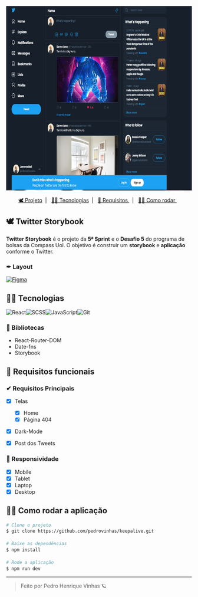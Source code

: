 <div align='center'>
    <img height='500px' src="./public/TweetImage-3.png">
</div>


<p align="center">
  <a href="#-keepalive">🕊 Projeto</a>&nbsp;&nbsp;|&nbsp;&nbsp;
  <a href="#-Tecnologias"> 👩‍💻 Tecnologias</a>&nbsp;&nbsp;|&nbsp;&nbsp;
  <a href="#-Requisitos-funcionais">  📝 Requisitos  </a>&nbsp;&nbsp;|&nbsp;&nbsp;
  <a href="#-Como-rodar-a-aplicação">  👷‍♀️ Como rodar  </a>&nbsp;&nbsp;
</p>

## 🕊 Twitter Storybook
**Twitter Storybook** é o projeto da **5ª Sprint** e o **Desafio 5** do programa de bolsas da Compass Uol. O objetivo é construir um **storybook** e **aplicação** conforme o Twitter.
### ✒ **Layout**

[![Figma](https://img.shields.io/badge/acessar%20layout%20no%20figma-222222?style=for-the-badge&logo=figma&logoColor=white)](https://www.figma.com/file/DqSemG9Z09LG9cAf8L8nUm/keepalive)



## 👩‍💻 Tecnologias
![React](https://img.shields.io/badge/HTML5-E34F26?style=for-the-badge&logo=react&logoColor=white)![SCSS](https://img.shields.io/badge/Sass-CC6699?style=for-the-badge&logo=sass&logoColor=white)![JavaScript](https://img.shields.io/badge/JavaScript-F7DF1E?style=for-the-badge&logo=javascript&logoColor=black)![Git](https://img.shields.io/badge/GIT-E44C30?style=for-the-badge&logo=git&logoColor=white)


### 📔 Bibliotecas

- React-Router-DOM
- Date-fns
- Storybook


 ## 📝 Requisitos funcionais

### ✔ Requisitos Principais

- [X] Telas
  - [X] Home
  - [X] Página 404
- [X] Dark-Mode
- [X] Post dos Tweets


### 📱 Responsividade  
- [X] Mobile
- [X] Tablet
- [X] Laptop
- [X] Desktop

## 👷‍♀️ Como rodar a aplicação

```bash
# Clone o projeto
$ git clone https://github.com/pedrovinhas/keepalive.git

# Baixe as dependências
$ npm install

# Rode a aplicação
$ npm run dev
```

---
<blockquote> Feito por Pedro Henrique Vinhas 🪐 </blockquote>